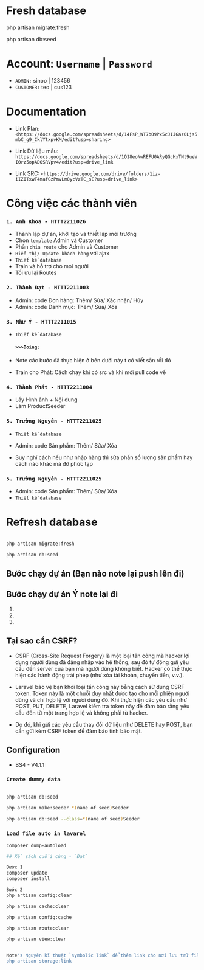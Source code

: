 # Fresh database

php artisan migrate:fresh

php artisan db:seed

# Account: `Username` | `Password`

+ `ADMIN:` sinoo | 123456
+ `CUSTOMER:` teo | cus123

# Documentation

+ Link Plan: `<https://docs.google.com/spreadsheets/d/14FsP_WT7bO9Px5cJIJGaz0Ljs5mbC_g9_CklYtxpvKM/edit?usp=sharing>`

+ Link Dữ liệu mẫu: `https://docs.google.com/spreadsheets/d/1O18eoNwREFU0ARyQGcHxTNt9ueVI0rz5opADQSRVpv4/edit?usp=drive_link`

+ Link SRC: `<https://drive.google.com/drive/folders/1iz-iIZITxwT4mafGzPmvLm0ycVzTC_sE?usp=drive_link>`

# Công việc các thành viên

### `1. Anh Khoa - HTTT2211026`

+ Thành lập dự án, khởi tạo và thiết lập môi trường
+ Chọn `template` Admin và Customer
+ Phân `chia route` cho Admin và Customer
+ `Hiển thị/ Update khách hàng` với ajax
+ `Thiết kế database`
+ Train và hỗ trợ cho mọi người
+ Tối ưu lại Routes

### `2. Thành Đạt - HTTT2211003`

+ Admin: code Đơn hàng: Thêm/ Sửa/ Xác nhận/ Hủy
+ Admin: code Danh mục: Thêm/ Sửa/ Xóa

### `3. Như Ý - HTTT2211015`

+ `Thiết kế database`

  #### `>>>Doing:`

+ Note các bước đã thực hiện ở bên dưới này t có viết sẵn rồi đó

+ Train cho Phát: Cách chạy khi có src và khi mới pull code về

### `4. Thành Phát - HTTT2211004`

+ Lấy Hình ảnh + Nội dung
+ Làm ProductSeeder

### `5. Trường Nguyên - HTTT2211025`

+ `Thiết kế database`
+ Admin: code Sản phẩm: Thêm/ Sửa/ Xóa

+ Suy nghĩ cách nếu như nhập hàng thì sửa phần sổ lượng sản phẩm hay cách nào khác mà đỡ phức tạp

### `5. Trường Nguyên - HTTT2211025`

+ Admin: code Sản phẩm: Thêm/ Sửa/ Xóa
+ `Thiết kế database`

# Refresh database
```bash

php artisan migrate:fresh

php artisan db:seed
```

## Bước chạy dự án (Bạn nào note lại push lên đi)
## Bước chạy dự án Ý note lại đi

1.

2.

3.

## Tại sao cần CSRF?

+ CSRF (Cross-Site Request Forgery) là một loại tấn công mà hacker lợi dụng người dùng đã đăng nhập vào hệ thống, sau đó tự động gửi yêu cầu đến server của bạn mà người dùng không biết. Hacker có thể thực hiện các hành động trái phép (như xóa tài khoản, chuyển tiền, v.v.).

+ Laravel bảo vệ bạn khỏi loại tấn công này bằng cách sử dụng CSRF token. Token này là một chuỗi duy nhất được tạo cho mỗi phiên người dùng và chỉ hợp lệ với người dùng đó. Khi thực hiện các yêu cầu như POST, PUT, DELETE, Laravel kiểm tra token này để đảm bảo rằng yêu cầu đến từ một trang hợp lệ và không phải từ hacker.

+ Do đó, khi gửi các yêu cầu thay đổi dữ liệu như DELETE hay POST, bạn cần gửi kèm CSRF token để đảm bảo tính bảo mật.

## Configuration

+ BS4 - V4.1.1

### `Create dummy data`
```bash

php artisan db:seed

php artisan make:seeder *(name of seed)Seeder

php artisan db:seed --class=*(name of seed)Seeder
```

### `Load file auto in lavarel`
```bash
composer dump-autoload

## Kế sách cuối cùng - `Đạt`

Bước 1
composer update
composer install

Bước 2
php artisan config:clear

php artisan cache:clear

php artisan config:cache

php artisan route:clear

php artisan view:clear


Note's Nguyên kĩ thuật `symbolic link` để thêm link cho nơi lưu trữ file: 
php artisan storage:link 

